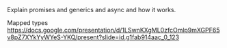 Explain promises and generics and async and how it works. 

Mapped types https://docs.google.com/presentation/d/1LSwnKXgML0zfcOmlp9mXGPF65v8pZ7XYkYyWYeS-YKQ/present?slide=id.g1fab914aac_0_123 